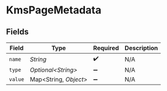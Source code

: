 # KmsPageMetadata


## Fields

| Field                  | Type                   | Required               | Description            |
| ---------------------- | ---------------------- | ---------------------- | ---------------------- |
| `name`                 | *String*               | :heavy_check_mark:     | N/A                    |
| `type`                 | *Optional\<String>*    | :heavy_minus_sign:     | N/A                    |
| `value`                | Map\<String, *Object*> | :heavy_minus_sign:     | N/A                    |